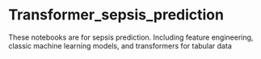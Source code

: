 # Transformer_sepsis_prediction
These notebooks are for sepsis prediction. Including feature engineering, classic machine learning models, and  transformers for tabular data
